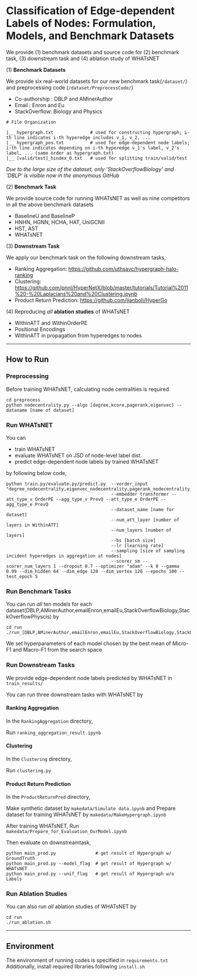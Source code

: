 # Classification of Edge-dependent Labels of Nodes: Formulation, Models, and Benchmark Datasets

We provide (1) benchmark datasets and source code for (2) benchmark task, (3) downstream task and (4) ablation study of WHATsNET

(1) **Benchmark Datasets**

We provide six real-world datasets for our new benchmark task(```/dataset/```) and preprocessing code (```/dataset/PreprocessCode/```)

* Co-authorship : DBLP and AMinerAuthor
* Email : Enron and Eu
* StackOverflow: Biology and Physics

```
# File Organization

|__ hypergraph.txt              # used for constructing hypergraph; i-th line indicates i-th hyperedge includes v_1, v_2, ...
|__ hypergraph_pos.txt          # used for edge-dependent node labels; i-th line indicates depending on i-th hyperedge v_1's label, v_2's label, ... (same order as hypergraph.txt)
|__ [valid/test]_hindex_0.txt   # used for splitting train/valid/test
```
*Due to the large size of the dataset, only 'StackOverflowBiology' and 'DBLP' is visible now in the anonymous GitHub*

(2) **Benchmark Task**

We provide source code for running WHATsNET as well as nine competitors in all the above benchmark datasets

* BaselineU and BaselineP
* HNHN, HGNN, HCHA, HAT, UniGCNII
* HST, AST
* WHATsNET


(3) **Downstream Task**

We apply our benchmark task on the following downstream tasks,

* Ranking Aggregation: https://github.com/uthsavc/hypergraph-halo-ranking
* Clustering: https://github.com/pnnl/HyperNetX/blob/master/tutorials/Tutorial%2011%20-%20Laplacians%20and%20Clustering.ipynb
* Product Return Prediction: https://github.com/jianboli/HyperGo


(4) Reproducing *all* **ablation studies** of WHATsNET

* WithinATT and WithinOrderPE
* Positional Encodings
* WithinATT in propagation from hyperedges to nodes

- - -

## How to Run

### Preprocessing

Before training WHATsNET, calculating node centralities is required

```
cd preprocess
python nodecentrality.py --algo [degree,kcore,pagerank,eigenvec] --dataname [name of dataset]
```

### Run WHATsNET

You can 

* train WHATsNET
* evaluate WHATsNET on JSD of node-level label dist.
* predict edge-dependent node labels by trained WHATsNET

by following below code,
```
python train.py/evaluate.py/predict.py  --vorder_input "degree_nodecentrality,eigenvec_nodecentrality,pagerank_nodecentrality,kcore_nodecentrality" 
                                        --embedder transformer --att_type_v OrderPE --agg_type_v PrevQ --att_type_e OrderPE --agg_type_e PrevQ 
                                        --dataset_name [name for dataset]
                                        --num_att_layer [number of layers in WithinATT]
                                        --num_layers [number of layers] 
                                        --bs [batch size]
                                        --lr [learning rate]
                                        --sampling [size of sampling incident hyperedges in aggregation at nodes]
                                        --scorer sm --scorer_num_layers 1 --dropout 0.7 --optimizer "adam" --k 0 --gamma 0.99 --dim_hidden 64 --dim_edge 128 --dim_vertex 128 --epochs 100 --test_epoch 5
```

### Run Benchmark Tasks

You can run *all* ten models for each dataset(DBLP,AMinerAuthor,emailEnron,emailEu,StackOverflowBiology,StackOverflowPhyscis) by
```
cd run
./run_[DBLP,AMinerAuthor,emailEnron,emailEu,StackOverflowBiology,StackOverflowPhyscis].sh
```
We set hyperparameters of each model chosen by the best mean of Micro-F1 and Macro-F1 from the search space

### Run Downstream Tasks

We provide edge-dependent node labels predicted by WHATsNET in `train_results/`

You can run three downstream tasks with WHATsNET by
#### Ranking Aggregation
In the `RankingAggregation` directory, 

Run `ranking_aggregation_result.ipynb`

#### Clustering
In the `Clustering` directory, 

Run `clustering.py`

#### Product Return Prediction
In the `ProductReturnPred` directory,

Make synthetic dataset by `makedata/Simulate data.ipynb` and Prepare dataset for training WHATsNET by `makedata/MakeHypergraph.ipynb`

After training WHATsNET,
Run `makedata/Prepare_for_Evaluation_OurModel.ipynb`

Then evaluate on downstreamtask,
```
python main_prod.py               # get result of Hypergraph w/ GroundTruth
python main_prod.py --model_flag  # get result of Hypergraph w/ WHATsNET
python main_prod.py --unif_flag   # get result of Hypergraph w/o Labels
```

### Run Ablation Studies

You can also run *all* ablation studies of WHATsNET by
```
cd run
./run_ablation.sh
```

- - -

## Environment

The environment of running codes is specified in `requirements.txt`
Additionally, install required libraries following `install.sh`
